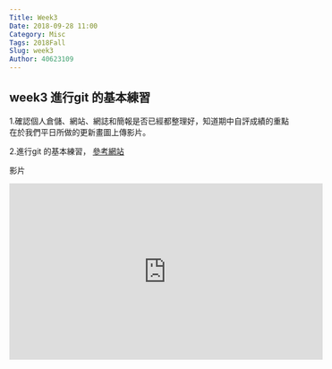 ```yaml
---
Title: Week3
Date: 2018-09-28 11:00
Category: Misc
Tags: 2018Fall
Slug: week3
Author: 40623109
---
```



<!-- PELICAN_END_SUMMARY -->

week3  進行git 的基本練習
----

1.確認個人倉儲、網站、網誌和簡報是否已經都整理好，知道期中自評成績的重點在於我們平日所做的更新畫圖上傳影片。

2.進行git 的基本練習， <a href="http://mde.tw/cadp2018/content/OnshapeWeek%202.html">參考網站</a>

影片

<iframe width="560" height="315" src="https://www.youtube.com/embed/fIP2aD_smAQ" frameborder="0" allow="autoplay; encrypted-media" allowfullscreen="allowfullscreen"></iframe>
